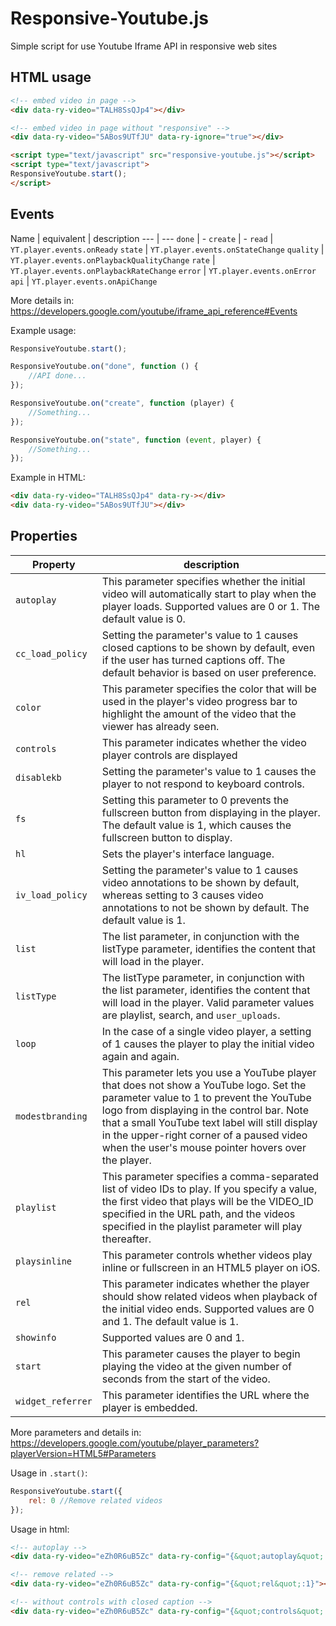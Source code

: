 # Responsive-Youtube.js

Simple script for use Youtube Iframe API in responsive web sites

## HTML usage

```html
<!-- embed video in page -->
<div data-ry-video="TALH8SsQJp4"></div>

<!-- embed video in page without "responsive" -->
<div data-ry-video="5ABos9UTfJU" data-ry-ignore="true"></div>

<script type="text/javascript" src="responsive-youtube.js"></script>
<script type="text/javascript">
ResponsiveYoutube.start();
</script>
```

## Events

Name | equivalent | description
--- | ---
`done` | -
`create` | -
`read` | `YT.player.events.onReady`
`state` | `YT.player.events.onStateChange`
`quality` | `YT.player.events.onPlaybackQualityChange`
`rate` | `YT.player.events.onPlaybackRateChange`
`error` | `YT.player.events.onError`
`api` | `YT.player.events.onApiChange`

More details in: https://developers.google.com/youtube/iframe_api_reference#Events

Example usage:

```javascript
ResponsiveYoutube.start();

ResponsiveYoutube.on("done", function () {
    //API done...
});

ResponsiveYoutube.on("create", function (player) {
    //Something...
});

ResponsiveYoutube.on("state", function (event, player) {
    //Something...
});
```

Example in HTML:

```html
<div data-ry-video="TALH8SsQJp4" data-ry-></div>
<div data-ry-video="5ABos9UTfJU"></div>
```

## Properties

Property | description
--- | ---
`autoplay` | This parameter specifies whether the initial video will automatically start to play when the player loads. Supported values are 0 or 1. The default value is 0.
`cc_load_policy` | Setting the parameter's value to 1 causes closed captions to be shown by default, even if the user has turned captions off. The default behavior is based on user preference.
`color` | This parameter specifies the color that will be used in the player's video progress bar to highlight the amount of the video that the viewer has already seen.
`controls` | This parameter indicates whether the video player controls are displayed
`disablekb` | Setting the parameter's value to 1 causes the player to not respond to keyboard controls.
`fs` | Setting this parameter to 0 prevents the fullscreen button from displaying in the player. The default value is 1, which causes the fullscreen button to display.
`hl` | Sets the player's interface language.
`iv_load_policy` | Setting the parameter's value to 1 causes video annotations to be shown by default, whereas setting to 3 causes video annotations to not be shown by default. The default value is 1.
`list` | The list parameter, in conjunction with the listType parameter, identifies the content that will load in the player.
`listType` | The listType parameter, in conjunction with the list parameter, identifies the content that will load in the player. Valid parameter values are playlist, search, and `user_uploads`.
`loop` | In the case of a single video player, a setting of 1 causes the player to play the initial video again and again.
`modestbranding` | This parameter lets you use a YouTube player that does not show a YouTube logo. Set the parameter value to 1 to prevent the YouTube logo from displaying in the control bar. Note that a small YouTube text label will still display in the upper-right corner of a paused video when the user's mouse pointer hovers over the player.
`playlist` | This parameter specifies a comma-separated list of video IDs to play. If you specify a value, the first video that plays will be the VIDEO_ID specified in the URL path, and the videos specified in the playlist parameter will play thereafter.
`playsinline` | This parameter controls whether videos play inline or fullscreen in an HTML5 player on iOS.
`rel` | This parameter indicates whether the player should show related videos when playback of the initial video ends. Supported values are 0 and 1. The default value is 1.
`showinfo` | Supported values are 0 and 1.
`start` | This parameter causes the player to begin playing the video at the given number of seconds from the start of the video.
`widget_referrer` | This parameter identifies the URL where the player is embedded.

More parameters and details in: https://developers.google.com/youtube/player_parameters?playerVersion=HTML5#Parameters

Usage in `.start()`:

```javascript
ResponsiveYoutube.start({
    rel: 0 //Remove related videos
});
```

Usage in html:

```html
<!-- autoplay -->
<div data-ry-video="eZh0R6uB5Zc" data-ry-config="{&quot;autoplay&quot;:1}"></div>

<!-- remove related -->
<div data-ry-video="eZh0R6uB5Zc" data-ry-config="{&quot;rel&quot;:1}"></div>

<!-- without controls with closed caption -->
<div data-ry-video="eZh0R6uB5Zc" data-ry-config="{&quot;controls&quot;:0,&quot;cc_load_policy&quot;:1}"></div>
```
